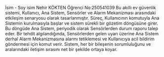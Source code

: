 İsim - Soy isim Nehir KÖKTEN Öğrenci No:250541039 
Bu akıllı ev güvenlik sistemi, Kullanıcı, Ana Sistem, Sensörler ve Alarm Mekanizması arasındaki etkileşim senaryosu olarak tasarlanmıştır. Süreç, Kullanıcının komutuyla Ana Sistemin kurulmasıyla başlar ve sistem sürekli bir gözetim döngüsüne girer. Bu döngüde Ana Sistem, periyodik olarak Sensörlerden durum raporu talep eder. Bir tehdit algılandığında, Sensörlerden gelen uyarı üzerine Ana Sistem derhal Alarm Mekanizmasına alarmı tetiklemesi ve Kullanıcıya acil bildirim göndermesi için komut verir. Sistem, her bir bileşenin sorumluluğunu ve aralarındaki iletişim sırasını net bir şekilde ortaya koyar.
